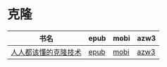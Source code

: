 # 克隆

| 书名 | epub | mobi | azw3 |
| --- | --- | --- | --- |
| [人人都该懂的克隆技术](http://ct.dalanmei.com/f/31084289-571914049-eb6e4e) | [epub](http://ct.dalanmei.com/f/31084289-571914049-eb6e4e) | [mobi](http://ct.dalanmei.com/f/31084289-571557187-5cee64) | [azw3](http://ct.dalanmei.com/f/31084289-572203632-e47f54) |
